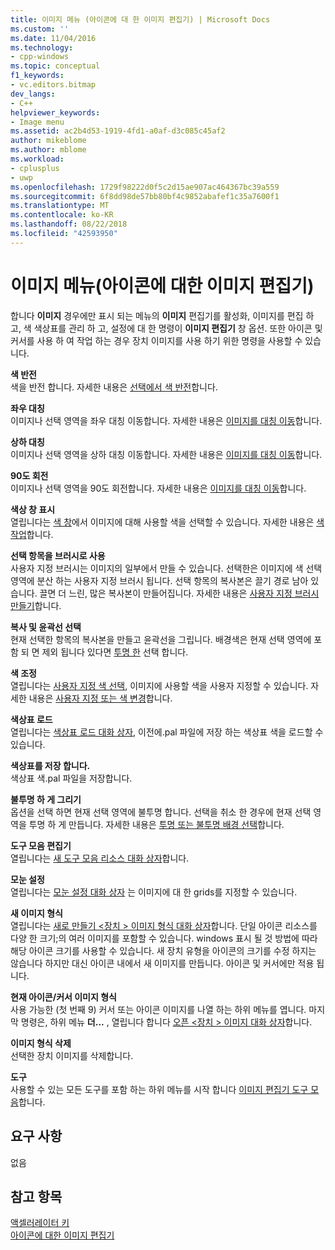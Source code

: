 ```yaml
---
title: 이미지 메뉴 (아이콘에 대 한 이미지 편집기) | Microsoft Docs
ms.custom: ''
ms.date: 11/04/2016
ms.technology:
- cpp-windows
ms.topic: conceptual
f1_keywords:
- vc.editors.bitmap
dev_langs:
- C++
helpviewer_keywords:
- Image menu
ms.assetid: ac2b4d53-1919-4fd1-a0af-d3c085c45af2
author: mikeblome
ms.author: mblome
ms.workload:
- cplusplus
- uwp
ms.openlocfilehash: 1729f98222d0f5c2d15ae907ac464367bc39a559
ms.sourcegitcommit: 6f8dd98de57bb80bf4c9852abafef1c35a7600f1
ms.translationtype: MT
ms.contentlocale: ko-KR
ms.lasthandoff: 08/22/2018
ms.locfileid: "42593950"
---
```

# <a name="image-menu-image-editor-for-icons"></a>이미지 메뉴(아이콘에 대한 이미지 편집기)

합니다 **이미지** 경우에만 표시 되는 메뉴의 **이미지** 편집기를 활성화, 이미지를 편집 하 고, 색 색상표를 관리 하 고, 설정에 대 한 명령이 **이미지 편집기** 창 옵션. 또한 아이콘 및 커서를 사용 하 여 작업 하는 경우 장치 이미지를 사용 하기 위한 명령을 사용할 수 있습니다.

**색 반전**  
색을 반전 합니다. 자세한 내용은 [선택에서 색 반전](../windows/inverting-the-colors-in-a-selection-image-editor-for-icons.md)합니다.

**좌우 대칭**  
이미지나 선택 영역을 좌우 대칭 이동합니다. 자세한 내용은 [이미지를 대칭 이동](../windows/flipping-an-image-image-editor-for-icons.md)합니다.

**상하 대칭**  
이미지나 선택 영역을 상하 대칭 이동합니다. 자세한 내용은 [이미지를 대칭 이동](../windows/flipping-an-image-image-editor-for-icons.md)합니다.

**90도 회전**  
이미지나 선택 영역을 90도 회전합니다. 자세한 내용은 [이미지를 대칭 이동](../windows/flipping-an-image-image-editor-for-icons.md)합니다.

**색상 창 표시**  
열립니다는 [색 창](../windows/colors-window-image-editor-for-icons.md)에서 이미지에 대해 사용할 색을 선택할 수 있습니다. 자세한 내용은 [색 작업](../windows/working-with-color-image-editor-for-icons.md)합니다.

**선택 항목을 브러시로 사용**  
사용자 지정 브러시는 이미지의 일부에서 만들 수 있습니다. 선택한은 이미지에 색 선택 영역에 분산 하는 사용자 지정 브러시 됩니다. 선택 항목의 복사본은 끌기 경로 남아 있습니다. 끌면 더 느린, 많은 복사본이 만들어집니다. 자세한 내용은 [사용자 지정 브러시 만들기](../windows/creating-a-custom-brush-image-editor-for-icons.md)합니다.

**복사 및 윤곽선 선택**  
현재 선택한 항목의 복사본을 만들고 윤곽선을 그립니다. 배경색은 현재 선택 영역에 포함 되 면 제외 됩니다 있다면 [투명 한](../windows/choosing-a-transparent-or-opaque-background-image-editor-for-icons.md) 선택 합니다.

**색 조정**  
열립니다는 [사용자 지정 색 선택](../windows/custom-color-selector-dialog-box-image-editor-for-icons.md), 이미지에 사용할 색을 사용자 지정할 수 있습니다. 자세한 내용은 [사용자 지정 또는 색 변경](../windows/customizing-or-changing-colors-image-editor-for-icons.md)합니다.

**색상표 로드**  
열립니다는 [색상표 로드 대화 상자](../windows/load-palette-colors-dialog-box-image-editor-for-icons.md), 이전에.pal 파일에 저장 하는 색상표 색을 로드할 수 있습니다.

**색상표를 저장 합니다.**  
색상표 색.pal 파일을 저장합니다.

**불투명 하 게 그리기**  
옵션을 선택 하면 현재 선택 영역에 불투명 합니다. 선택을 취소 한 경우에 현재 선택 영역을 투명 하 게 만듭니다. 자세한 내용은 [투명 또는 불투명 배경 선택](../windows/choosing-a-transparent-or-opaque-background-image-editor-for-icons.md)합니다.

**도구 모음 편집기**  
열립니다는 [새 도구 모음 리소스 대화 상자](../windows/new-toolbar-resource-dialog-box.md)합니다.

**모눈 설정**  
열립니다는 [모눈 설정 대화 상자](../windows/grid-settings-dialog-box-image-editor-for-icons.md) 는 이미지에 대 한 grids를 지정할 수 있습니다.

**새 이미지 형식**  
열립니다는 [새로 만들기 \<장치 > 이미지 형식 대화 상자](../windows/new-device-image-type-dialog-box-image-editor-for-icons.md)합니다. 단일 아이콘 리소스를 다양 한 크기;의 여러 이미지를 포함할 수 있습니다. windows 표시 될 것 방법에 따라 해당 아이콘 크기를 사용할 수 있습니다. 새 장치 유형을 아이콘의 크기를 수정 하지는 않습니다 하지만 대신 아이콘 내에서 새 이미지를 만듭니다. 아이콘 및 커서에만 적용 됩니다.

**현재 아이콘/커서 이미지 형식**  
사용 가능한 (첫 번째 9) 커서 또는 아이콘 이미지를 나열 하는 하위 메뉴를 엽니다. 마지막 명령은, 하위 메뉴 **더...** , 열립니다 합니다 [오픈 \<장치 > 이미지 대화 상자](../windows/open-device-image-dialog-box-image-editor-for-icons.md)합니다.

**이미지 형식 삭제**  
선택한 장치 이미지를 삭제합니다.

**도구**  
사용할 수 있는 모든 도구를 포함 하는 하위 메뉴를 시작 합니다 [이미지 편집기 도구 모음](../windows/toolbar-image-editor-for-icons.md)합니다.

## <a name="requirements"></a>요구 사항

없음

## <a name="see-also"></a>참고 항목

[액셀러레이터 키](../windows/accelerator-keys-image-editor-for-icons.md)  
[아이콘에 대한 이미지 편집기](../windows/image-editor-for-icons.md)